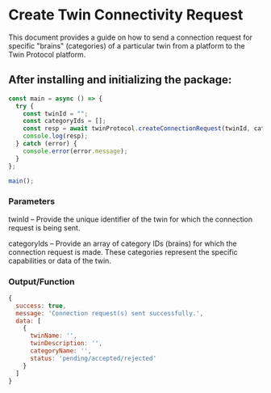 # Create Twin Connectivity Request 

This document provides a guide on how to send a connection request for specific "brains" (categories) of a particular twin from a platform to the Twin Protocol platform.

## After installing and initializing the package:

```javascript
const main = async () => {
  try {
    const twinId = "";
    const categoryIds = [];
    const resp = await twinProtocol.createConnectionRequest(twinId, categoryIds);
    console.log(resp);
  } catch (error) {
    console.error(error.message);
  }
};

main();
```

### Parameters
twinId – Provide the unique identifier of the twin for which the connection request is being sent.

categoryIds – Provide an array of category IDs (brains) for which the connection request is made. These categories represent the specific capabilities or data of the twin.

### Output/Function
```javascript
{
  success: true,
  message: 'Connection request(s) sent successfully.',
  data: [
    {
      twinName: '',
      twinDescription: '',
      categoryName: '',
      status: 'pending/accepted/rejected'
    }
  ]
}
```